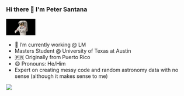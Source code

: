 ### Hi there 👋 I'm Peter Santana 
<img src="https://github.com/peter-santana/peter-santana/blob/main/giphy-3.gif" width="80px" tall="40px">

- 🔭 I’m currently working @ LM
- Masters Student @ University of Texas at Austin
- 🇵🇷 Originally from Puerto Rico
- 😄 Pronouns: He/Him
- Expert on creating messy code and random astronomy data with no sense (although it makes sense to me)



<img height="180em" src="https://github-readme-stats.vercel.app/api?username=peter-santana&show_icons=true&hide_border=true&&count_private=true&include_all_commits=true" />

